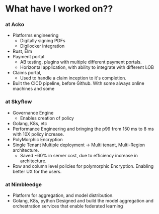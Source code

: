 # What have I worked on??

### at Acko

- Platforms engineering
    - Digitally signing PDFs
    - Digilocker integration
- Rust, Elm
- Payment portal
    - AB testing, plugins with multiple different payment portals.
    - Horizontal application, with ability to integrate with different LOB
- Claims portal,
    - Used to handle a claim inception to it's completion.
- Built the CICD pipeline, before Github. With some always online machines and some

### at Skyflow
- Governance Engine
    - Enables creation of policy
- Golang, K8s, etc
- Performance Engineering and bringing the p99 from 150 ms to 8 ms with 10X policy increase.
- PolyMorphic Encryption
- Single Tenant Multiple deployment -> Multi tenant, Multi-Region architecture.
    - Saved ~60% in server cost, due to efficiency increase in architecture.
- Row and column level policies for polymorphic Encryption. Enabling better UX for the users.

### at Nimbleedge
- Platform for aggregation, and model distribution.
- Golang, K8s, python
  Designed and build the model aggregation and orchestration services that enable federated learning
